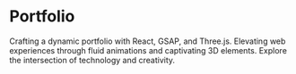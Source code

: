 # Portfolio

Crafting a dynamic portfolio with React, GSAP, and Three.js. Elevating web experiences through fluid animations and captivating 3D elements. Explore the intersection of technology and creativity.

